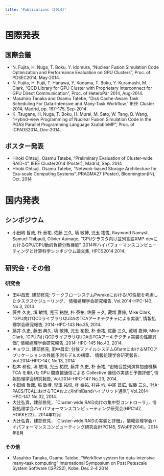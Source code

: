```yaml
---
title: 'Publications (2014)'
---
```



# 国際発表
## 国際会議

- N. Fujita, H. Nuga, T. Boku, Y. Idomura, “Nuclear Fusion Simulation Code Optimization and Performance Evaluation on GPU Clusters”, Proc. of PDSEC2014, May-2014.
- N. Fujita, H. Fujii, T. Hanawa, Y. Kodama, T. Boku, Y. Kuramashi, M. Clark, “QCD Library for GPU Cluster with Proprietary Interconnect for GPU Direct Communication”, Proc. of HeteroPar 2014, Aug-2014.
- Masahiro Tanaka and Osamu Tatebe, “Disk Cache-Aware Task Scheduling For Data-Intensive and Many-Task Workflow,” IEEE Cluster 2014, Madrid, pp. 167–175, Sep-2014
- K. Tsugane, H. Nuga, T. Boku, H. Murai, M. Sato, W. Tang, B. Wang, “Hybrid-view Programming of Nuclear Fusion Simulation Code in the PGAS Parallel Programming Language XcalableMP”, Proc. of ICPADS2014, Dec-2014.

## ポスター発表

- Hiroki Ohtsuji, Osamu Tatebe, “Preliminary Evaluation of Cluster-wide RAID-4”, IEEE Cluster2014 (Poster), Madrid, Sep. 2014
- Hiroki Ohtsuji, Osamu Tatebe, “Network-based Storage Architecture for Exa-scale Computing Systems”, PRAGMA27 (Poster), Bloomington(IN), Oct. 2014

# 国内発表
## シンポジウム

- 小田嶋 哲哉, 朴 泰祐, 佐藤 三久, 塙 敏博, 児玉 祐悦, Raymond Namyst, Samuel Thibault, Olivier Aumage, “GPUクラスタ向け並列言語XMP-devにおけるGPU/CPU動的負荷分散機能”, 2014年ハイパフォーマンスコンピューティングと計算科学シンポジウム論文集, HPCS2014 2014.

## 研究会・その他
### 研究会

- 田中昌宏, 建部修見: ワークフローシステムPwrakeにおけるI/O性能を考慮したタスクスケジューリング． 情報処理学会研究報告. Vol.2014-HPC-143, No.3, 2014
- 藤井 久史, 塙 敏博, 児玉 祐悦, 朴 泰祐, 佐藤 三久, 藏増 嘉伸, Mike Clark, “GPU向けQCDライブラリQUDAのTCAアーキテクチャによる実装”, 情報処理学会研究報告, 2014-HPC-143 No.35, 2014.
- 藤井 久史, 藤田 典久, 塙 敏博, 児玉 祐悦, 朴 泰祐, 佐藤 三久, 藏増 嘉伸, Mike Clark, “GPU向けQCDライブラリQUDAのTCAアーキテクチャ実装の性能評価”, 情報処理学会研究報告, 2014-HPC-145 No.43, 2014.
- キョウユ, 建部修見, 田中昌宏: 分散ファイルシステムGfarmにおけるMTCアプリケーションの性能予測モデルの構築． 情報処理学会研究報告. Vol.2014-HPC-147, No.13, 2014
- 松本 和也, 塙 敏博, 児玉 祐悦, 藤井 久史, 朴 泰祐, “密結合並列演算加速機構 TCA を用いた GPU 間直接通信による Collective 通信の実装と予備評価”, 情報処理学会研究報告, Vol.2014-HPC-147 No.23, 2014.
- 小田嶋 哲哉, 塙 敏博, 児玉 祐悦, 朴 泰祐, 村井 均, 中尾 昌広, 佐藤 三久, “HA-PACS/TCAにおけるTCAおよびInfiniBandハイブリッド通信”, Vol.2014-HPC-147 No.32, 2014.
- 大辻弘貴，建部修見，「Cluster-wide RAID向けの集中型コントローラ」，情報処理学会ハイパフォーマンスコンピューティング研究会(HPC147, HOKKE22)，2014年12月
- 大辻弘貴，建部修見，「Cluster-wide RAIDの実装と評価」，情報処理学会ハイパフォーマンスコンピューティング研究会(HPC145, SWoPP2014)，2014年8月

### その他

- Masahiro Tanaka, Osamu Tatebe, “Workflow system for data-intensive many-task computing” International Symposium on Post Petescale System Software (ISP2S2), Kobe, Dec 2-4 2014